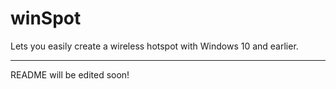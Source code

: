 # winSpot
Lets you easily create a wireless hotspot with Windows 10 and earlier.

---

README will be edited soon!
